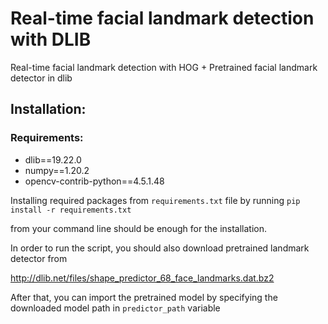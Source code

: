 # Real-time facial landmark detection with DLIB
Real-time facial landmark detection with HOG + Pretrained facial landmark detector in dlib

## Installation:
### Requirements:
* dlib==19.22.0
* numpy==1.20.2
* opencv-contrib-python==4.5.1.48


Installing required packages from `requirements.txt` file by running
`pip install -r requirements.txt`

from your command line should be enough for the installation. 

In order to run the script, you should also download pretrained landmark detector from 

http://dlib.net/files/shape_predictor_68_face_landmarks.dat.bz2

After that, you can import the pretrained model by specifying the downloaded model path in `predictor_path` variable
